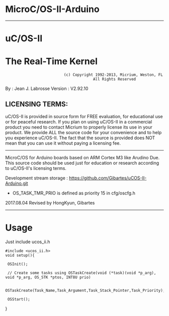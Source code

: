 

# MicroC/OS-II-Arduino

*********************************************************************************************************
#                                                uC/OS-II
#                                          The Real-Time Kernel


                              (c) Copyright 1992-2013, Micrium, Weston, FL
                                           All Rights Reserved

 
 By      : Jean J. Labrosse
 Version : V2.92.10

 LICENSING TERMS:
 ---------------
   uC/OS-II is provided in source form for FREE evaluation, for educational use or for peaceful research.
 If you plan on using  uC/OS-II  in a commercial product you need to contact Micrium to properly license
 its use in your product. We provide ALL the source code for your convenience and to help you experience
 uC/OS-II.   The fact that the  source is provided does  NOT  mean that you can use it without  paying a
 licensing fee.
*********************************************************************************************************

MicroC/OS for Arduino boards based on ARM Cortex M3 like Arudino Due.
This source code should be used just for education or research according to uC/OS-II's licensing terms.

Development stream storage : https://github.com/Gibartes/uCOS-II-Arduino.git

* OS_TASK_TMR_PRIO is defined as priority 15 in cfg/oscfg.h

2017.08.04
Revised by HongKyun, Gibartes

*********************************************************************************************************

# Usage

  Just include ucos_ii.h
  
    #include <ucos_ii.h>
    void setup(){
    
     OSInit();
     
     // Create some tasks using OSTaskCreate(void (*task)(void *p_arg), void *p_arg, OS_STK *ptos, INT8U prio)
     
     OSTaskCreate(Task_Name,Task_Argument,Task_Stack_Pointer,Task_Priority);
     
     OSStart();
  }
